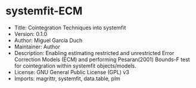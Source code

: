 # systemfit-ECM

- Title: Cointegration Techniques into systemfit
- Version: 0.1.0
- Author: Miguel García Duch
- Maintainer: Author
- Description: Enabling estimating restricted and unrestricted Error Correction Models (ECM) and performing Pesaran(2001) Bounds-F test for cointegration within systemfit objects/models.
- License: GNU General Public License (GPL) v3
- Imports:
    magrittr,
    systemfit,
    data.table,
    plm
